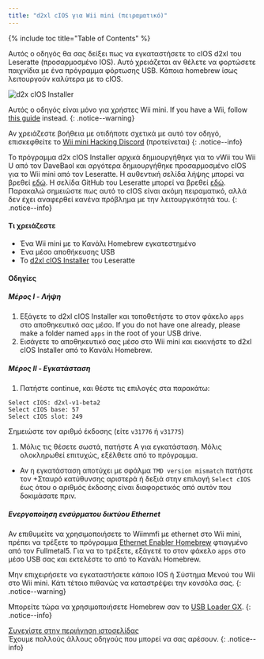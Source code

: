 ```yaml
---
title: "d2xl cIOS για Wii mini (πειραματικό)"
---
```


{% include toc title="Table of Contents" %}

Αυτός ο οδηγός θα σας δείξει πως να εγκαταστήσετε το cIOS d2xl του Leseratte (προσαρμοσμένο IOS). Αυτό χρειάζεται αν θέλετε να φορτώσετε παιχνίδια με ένα πρόγραμμα φόρτωσης USB. Κάποια homebrew ίσως λειτουργούν καλύτερα με το cIOS.

![d2x cIOS Installer](/images/cIOS.png)

Αυτός ο οδηγός είναι μόνο για χρήστες Wii mini. If you have a Wii, follow [this guide](cios) instead.
{: .notice--warning}

Αν χρειάζεστε βοήθεια με οτιδήποτε σχετικά με αυτό τον οδηγό, επισκεφθείτε το [Wii mini Hacking Discord](https://discord.gg/6ryxnkS) (προτείνεται)
{: .notice--info}

Το πρόγραμμα d2x cIOS Installer αρχικά δημιουργήθηκε για το vWii του Wii U από τον DaveBaol και αργότερα δημιουργήθηκε προσαρμοσμένο cIOS για το Wii mini από τον Leseratte. Η αυθεντική σελίδα λήψης μπορεί να βρεθεί [εδώ](https://wii.leseratte10.de/d2xl-cIOS/). Η σελίδα GitHub του Leseratte μπορεί να βρεθεί [εδώ](https://github.com/Leseratte10/d2xl-cios). Παρακαλώ σημειώστε πως αυτό το cIOS είναι ακόμη πειραματικό, αλλά δεν έχει αναφερθεί κανένα πρόβλημα με την λειτουργικότητά του.
{: .notice--info}

#### Τι χρειάζεστε

* Ένα Wii mini με το Κανάλι Homebrew εγκατεστημένο
* Ένα μέσο αποθήκευσης USB
* Το [d2xl cIOS Installer](/assets/files/d2xl_wii_mini_cIOS_installer_v1_beta2.zip) του Leseratte

#### Οδηγίες

##### Μέρος I - Λήψη

1. Εξάγετε το d2xl cIOS Installer και τοποθετήστε το στον φάκελο `apps` στο αποθηκευτικό σας μέσο. If you do not have one already, please make a folder named `apps` in the root of your USB drive.
1. Εισάγετε το αποθηκευτικό σας μέσο στο Wii mini και εκκινήστε το d2xl cIOS Installer από το Κανάλι Homebrew.

##### Μέρος II - Εγκατάσταση

1. Πατήστε continue, και θέστε τις επιλογές στα παρακάτω:
```
Select cIOS: d2xl-v1-beta2
Select cIOS base: 57
Select cIOS slot: 249
```

Σημειώστε τον αριθμό έκδοσης (είτε `v31776` ή `v31775`)
1. Μόλις τις θέσετε σωστά, πατήστε Α για εγκατάσταση. Μόλις ολοκληρωθεί επιτυχώς, εξέλθετε από το πρόγραμμα.
  - Αν η εγκατάσταση αποτύχει με σφάλμα `TMD version mismatch` πατήστε τον +Σταυρό κατύθυνσης αριστερά ή δεξιά στην επιλογή `Select cIOS` έως ότου ο αριθμός έκδοσης είναι διαφορετικός από αυτόν που δοκιμάσατε πριν.


##### Ενεργοποίηση ενσύρματου δικτύου Ethernet
Αν επιθυμείτε να χρησιμοποιήσετε το Wiimmfi με ethernet στο Wii mini, πρέπει να τρέξετε το πρόγραμμα [Ethernet Enabler Homebrew](/assets/files/Wii_Mini_Ethernet_Enable.zip) φτιαγμένο από τον Fullmetal5. Για να το τρέξετε, εξάγετέ το στον φάκελο `apps` στο μέσο USB σας και εκτελέστε το από το Κανάλι Homebrew.

Μην επιχειρήσετε να εγκαταστήσετε κάποιο IOS ή Σύστημα Μενού του Wii στο Wii mini. Κάτι τέτοιο πιθανώς να καταστρέψει την κονσόλα σας.
{: .notice--warning}

Μπορείτε τώρα να χρησιμοποιήσετε Homebrew σαν το [ USB Loader GX](usbloadergx).
{: .notice--info}

[Συνεχίστε στην περιήγηση ιστοσελίδας](site-navigation)<br> Έχουμε πολλούς άλλους οδηγούς που μπορεί να σας αρέσουν.
{: .notice--info}
